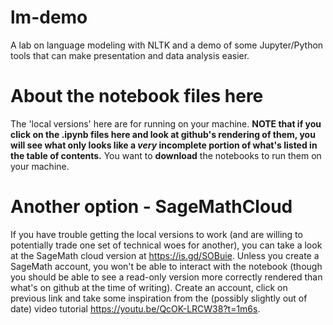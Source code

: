 # lm-demo
A lab on language modeling with NLTK and a demo of some Jupyter/Python tools that can make presentation and data analysis easier.

# About the notebook files here
The 'local versions' here are for running on your machine. **NOTE that if you click on the .ipynb files here and look at github's rendering of them, you will see what only looks like a *very* incomplete portion of what's listed in the table of contents.** You want to **download** the notebooks to run them on your machine. 

# Another option - SageMathCloud
If you have trouble getting the local versions to work (and are willing to potentially trade one set of technical woes for another), you can take a look at the SageMath cloud version at https://is.gd/SOBuie. Unless you create a SageMath account, you won't be able to interact with the notebook (though you should be able to see a read-only version more correctly rendered than what's on github at the time of writing). Create an account, click on previous link and take some inspiration from the (possibly slightly out of date) video tutorial https://youtu.be/QcOK-LRCW38?t=1m6s.
